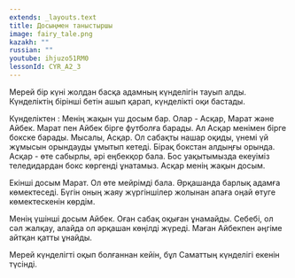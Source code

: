 ```yaml
---
extends: _layouts.text
title: Досыңмен таныстыршы
image: fairy_tale.png
kazakh: ""
russian: ""
youtube: ihjuzo51RM0
lessonId: CYR_A2_3
---
```

Мерей бір күні жолдан басқа адамның күнделігін тауып алды. Күнделіктің бірінші бетін ашып қарап, күнделікті оқи бастады.

Күнделіктен : 
Менің жақын үш досым бар. Олар - Асқар, Марат және Айбек. Марат пен Айбек бірге футболға барады. Ал Асқар менімен бірге  бокске барады. 
Мысалы, Асқар.  Ол сабақты нашар оқиды, үнемі үй  жұмысын орындауды ұмытып кетеді. Бірақ бокстан алдыңғы орында. Асқар - өте сабырлы, әрі еңбекқор бала.  Бос уақытымызда екеуіміз теледидардан бокс көргенді  ұнатамыз. Асқар менің жақын досым.

Екінші досым Марат. Ол өте мейрімді бала. Әрқашанда барлық адамға көмектеседі. Бүгін оның жаяу жүргіншілер жолынан апаға оңай өтуге көмектескенін көрдім. 

Менің үшінші досым Айбек. Оған сабақ оқыған  ұнамайды. Себебі, ол сәл жалқау, алайда ол әрқашан көңілді жүреді. Маған Айбекпен әңгіме айтқан қатты ұнайды.

Мерей күнделігті оқып болғаннан кейін, бұл Саматтың  күнделігі екенін түсінді.
